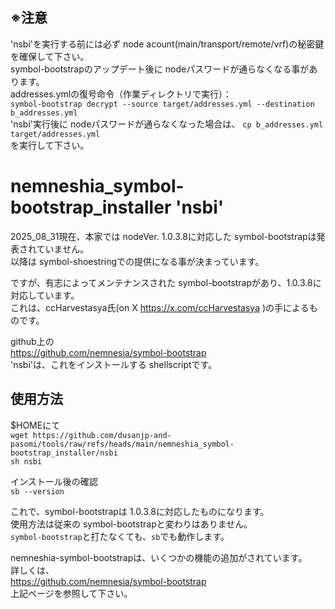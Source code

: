 ## ※注意  
'nsbi'を実行する前には必ず node acount(main/transport/remote/vrf)の秘密鍵を確保して下さい。  
symbol-bootstrapのアップデート後に nodeパスワードが通らなくなる事があります。  
addresses.ymlの復号命令（作業ディレクトリで実行）：  
`symbol-bootstrap decrypt --source target/addresses.yml --destination b_addresses.yml`  
'nsbi'実行後に nodeパスワードが通らなくなった場合は、
`cp b_addresses.yml target/addresses.yml`  
を実行して下さい。
  
# nemneshia_symbol-bootstrap_installer 'nsbi'

2025_08_31現在、本家では nodeVer. 1.0.3.8に対応した symbol-bootstrapは発表されていません。  
以降は symbol-shoestringでの提供になる事が決まっています。  

ですが、有志によってメンテナンスされた symbol-bootstrapがあり、1.0.3.8に対応しています。  
これは、ccHarvestasya氏(on X https://x.com/ccHarvestasya )の手によるものです。  

github上の  
https://github.com/nemnesia/symbol-bootstrap  
'nsbi'は、これをインストールする shellscriptです。 

## 使用方法
$HOMEにて  
`wget https://github.com/dusanjp-and-pasomi/tools/raw/refs/heads/main/nemneshia_symbol-bootstrap_installer/nsbi`  
`sh nsbi`  

インストール後の確認  
`sb --version`  

これで、symbol-bootstrapは 1.0.3.8に対応したものになります。  
使用方法は従来の symbol-bootstrapと変わりはありません。  
`symbol-bootstrap`と打たなくても、`sb`でも動作します。  

nemneshia-symbol-bootstrapは、いくつかの機能の追加がされています。  
詳しくは、    
https://github.com/nemnesia/symbol-bootstrap  
上記ページを参照して下さい。
